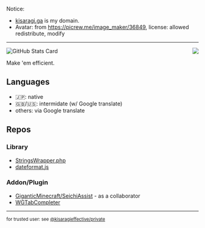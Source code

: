 Notice:
- [kisaragi.ga](https://kisaragi.ga) is my domain.
- Avatar: from https://picrew.me/image_maker/36849, license: allowed redistribute, modify
----
![GitHub Stats Card](https://github-readme-stats.vercel.app/api?username=KisaragiEffective&show_icons=true&count_private=true)
<img align="right" src="https://github-readme-stats.vercel.app/api/top-langs/?username=KisaragiEffective&layout=compact&hide=html" />

Make 'em efficient.
## Languages
- 🇯🇵: native
- 🇬🇧/🇺🇸: intermidate (w/ Google translate)
- others: via Google translate

## Repos
### Library
- [StringsWrapper.php](https://github.com/KisaragiEffective/StringWrappers.php)
- [dateformat.js](https://github.com/KisaragiEffective/dateformat.js)

### Addon/Plugin
- [GiganticMinecraft/SeichiAssist](https://github.com/GiganticMinecraft/SeichiAssist) - as a collaborator
- [WGTabCompleter](https://github.com/KisaragiEffective/WGTabCompleter)

----
<small>for trusted user: see [@kisaragieffective/private](https://github.com/KisaragiEffective/private)</small>
